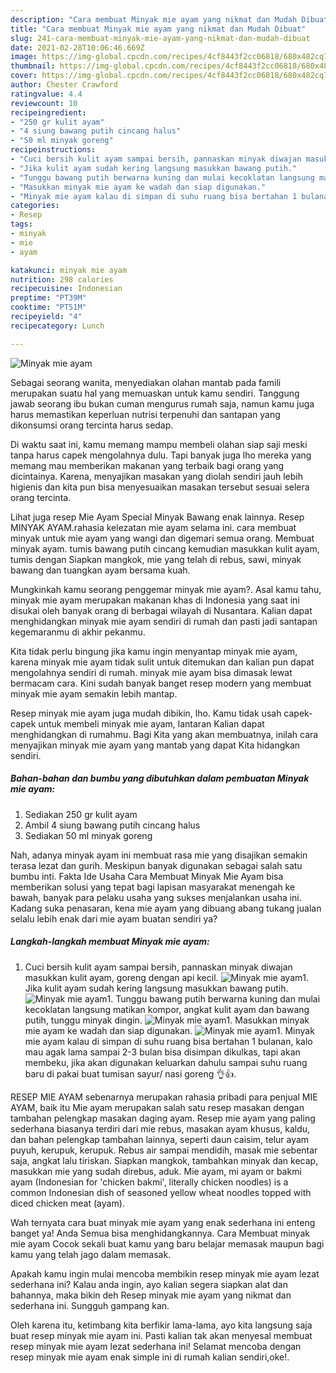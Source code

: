 ```yaml
---
description: "Cara membuat Minyak mie ayam yang nikmat dan Mudah Dibuat"
title: "Cara membuat Minyak mie ayam yang nikmat dan Mudah Dibuat"
slug: 241-cara-membuat-minyak-mie-ayam-yang-nikmat-dan-mudah-dibuat
date: 2021-02-28T10:06:46.669Z
image: https://img-global.cpcdn.com/recipes/4cf8443f2cc06818/680x482cq70/minyak-mie-ayam-foto-resep-utama.jpg
thumbnail: https://img-global.cpcdn.com/recipes/4cf8443f2cc06818/680x482cq70/minyak-mie-ayam-foto-resep-utama.jpg
cover: https://img-global.cpcdn.com/recipes/4cf8443f2cc06818/680x482cq70/minyak-mie-ayam-foto-resep-utama.jpg
author: Chester Crawford
ratingvalue: 4.4
reviewcount: 10
recipeingredient:
- "250 gr kulit ayam"
- "4 siung bawang putih cincang halus"
- "50 ml minyak goreng"
recipeinstructions:
- "Cuci bersih kulit ayam sampai bersih, pannaskan minyak diwajan masukkan kulit ayam, goreng dengan api kecil."
- "Jika kulit ayam sudah kering langsung masukkan bawang putih."
- "Tunggu bawang putih berwarna kuning dan mulai kecoklatan langsung matikan kompor, angkat kulit ayam dan bawang putih, tunggu minyak dingin."
- "Masukkan minyak mie ayam ke wadah dan siap digunakan."
- "Minyak mie ayam kalau di simpan di suhu ruang bisa bertahan 1 bulanan, kalo mau agak lama sampai 2-3 bulan bisa disimpan dikulkas, tapi akan membeku, jika akan digunakan keluarkan dahulu sampai suhu ruang baru di pakai buat tumisan sayur/ nasi goreng 👌👍."
categories:
- Resep
tags:
- minyak
- mie
- ayam

katakunci: minyak mie ayam 
nutrition: 298 calories
recipecuisine: Indonesian
preptime: "PT39M"
cooktime: "PT51M"
recipeyield: "4"
recipecategory: Lunch

---
```



![Minyak mie ayam](https://img-global.cpcdn.com/recipes/4cf8443f2cc06818/680x482cq70/minyak-mie-ayam-foto-resep-utama.jpg)

Sebagai seorang wanita, menyediakan olahan mantab pada famili merupakan suatu hal yang memuaskan untuk kamu sendiri. Tanggung jawab seorang ibu bukan cuman mengurus rumah saja, namun kamu juga harus memastikan keperluan nutrisi terpenuhi dan santapan yang dikonsumsi orang tercinta harus sedap.

Di waktu  saat ini, kamu memang mampu membeli olahan siap saji meski tanpa harus capek mengolahnya dulu. Tapi banyak juga lho mereka yang memang mau memberikan makanan yang terbaik bagi orang yang dicintainya. Karena, menyajikan masakan yang diolah sendiri jauh lebih higienis dan kita pun bisa menyesuaikan masakan tersebut sesuai selera orang tercinta. 

Lihat juga resep Mie Ayam Special Minyak Bawang enak lainnya. Resep MINYAK AYAM.rahasia kelezatan mie ayam selama ini. cara membuat minyak untuk mie ayam yang wangi dan digemari semua orang. Membuat minyak ayam. tumis bawang putih cincang kemudian masukkan kulit ayam, tumis dengan Siapkan mangkok, mie yang telah di rebus, sawi, minyak bawang dan tuangkan ayam bersama kuah.

Mungkinkah kamu seorang penggemar minyak mie ayam?. Asal kamu tahu, minyak mie ayam merupakan makanan khas di Indonesia yang saat ini disukai oleh banyak orang di berbagai wilayah di Nusantara. Kalian dapat menghidangkan minyak mie ayam sendiri di rumah dan pasti jadi santapan kegemaranmu di akhir pekanmu.

Kita tidak perlu bingung jika kamu ingin menyantap minyak mie ayam, karena minyak mie ayam tidak sulit untuk ditemukan dan kalian pun dapat mengolahnya sendiri di rumah. minyak mie ayam bisa dimasak lewat bermacam cara. Kini sudah banyak banget resep modern yang membuat minyak mie ayam semakin lebih mantap.

Resep minyak mie ayam juga mudah dibikin, lho. Kamu tidak usah capek-capek untuk membeli minyak mie ayam, lantaran Kalian dapat menghidangkan di rumahmu. Bagi Kita yang akan membuatnya, inilah cara menyajikan minyak mie ayam yang mantab yang dapat Kita hidangkan sendiri.

<!--inarticleads1-->

##### Bahan-bahan dan bumbu yang dibutuhkan dalam pembuatan Minyak mie ayam:

1. Sediakan 250 gr kulit ayam
1. Ambil 4 siung bawang putih cincang halus
1. Sediakan 50 ml minyak goreng


Nah, adanya minyak ayam ini membuat rasa mie yang disajikan semakin terasa lezat dan gurih. Meskipun banyak digunakan sebagai salah satu bumbu inti. Fakta Ide Usaha Cara Membuat Minyak Mie Ayam bisa memberikan solusi yang tepat bagi lapisan masyarakat menengah ke bawah, banyak para pelaku usaha yang sukses menjalankan usaha ini. Kadang suka penasaran, kena mie ayam yang dibuang abang tukang jualan selalu lebih enak dari mie ayam buatan sendiri ya? 

<!--inarticleads2-->

##### Langkah-langkah membuat Minyak mie ayam:

1. Cuci bersih kulit ayam sampai bersih, pannaskan minyak diwajan masukkan kulit ayam, goreng dengan api kecil.
<img src="https://img-global.cpcdn.com/steps/28266299c009e7f1/160x128cq70/minyak-mie-ayam-langkah-memasak-1-foto.jpg" alt="Minyak mie ayam">1. Jika kulit ayam sudah kering langsung masukkan bawang putih.
<img src="https://img-global.cpcdn.com/steps/4254d0be4cd64f2b/160x128cq70/minyak-mie-ayam-langkah-memasak-2-foto.jpg" alt="Minyak mie ayam">1. Tunggu bawang putih berwarna kuning dan mulai kecoklatan langsung matikan kompor, angkat kulit ayam dan bawang putih, tunggu minyak dingin.
<img src="https://img-global.cpcdn.com/steps/7a1ecce4d9035f6e/160x128cq70/minyak-mie-ayam-langkah-memasak-3-foto.jpg" alt="Minyak mie ayam">1. Masukkan minyak mie ayam ke wadah dan siap digunakan.
<img src="https://img-global.cpcdn.com/steps/881faf9154cc43e6/160x128cq70/minyak-mie-ayam-langkah-memasak-4-foto.jpg" alt="Minyak mie ayam">1. Minyak mie ayam kalau di simpan di suhu ruang bisa bertahan 1 bulanan, kalo mau agak lama sampai 2-3 bulan bisa disimpan dikulkas, tapi akan membeku, jika akan digunakan keluarkan dahulu sampai suhu ruang baru di pakai buat tumisan sayur/ nasi goreng 👌👍.


RESEP MIE AYAM sebenarnya merupakan rahasia pribadi para penjual MIE AYAM, baik itu Mie ayam merupakan salah satu resep masakan dengan tambahan pelengkap masakan daging ayam. Resep mie ayam yang paling sederhana biasanya terdiri dari mie rebus, masakan ayam khusus, kaldu, dan bahan pelengkap tambahan lainnya, seperti daun caisim, telur ayam puyuh, kerupuk, kerupuk. Rebus air sampai mendidih, masak mie sebentar saja, angkat lalu tiriskan. Siapkan mangkok, tambahkan minyak dan kecap, masukkan mie yang sudah direbus, aduk. Mie ayam, mi ayam or bakmi ayam (Indonesian for &#39;chicken bakmi&#39;, literally chicken noodles) is a common Indonesian dish of seasoned yellow wheat noodles topped with diced chicken meat (ayam). 

Wah ternyata cara buat minyak mie ayam yang enak sederhana ini enteng banget ya! Anda Semua bisa menghidangkannya. Cara Membuat minyak mie ayam Cocok sekali buat kamu yang baru belajar memasak maupun bagi kamu yang telah jago dalam memasak.

Apakah kamu ingin mulai mencoba membikin resep minyak mie ayam lezat sederhana ini? Kalau anda ingin, ayo kalian segera siapkan alat dan bahannya, maka bikin deh Resep minyak mie ayam yang nikmat dan sederhana ini. Sungguh gampang kan. 

Oleh karena itu, ketimbang kita berfikir lama-lama, ayo kita langsung saja buat resep minyak mie ayam ini. Pasti kalian tak akan menyesal membuat resep minyak mie ayam lezat sederhana ini! Selamat mencoba dengan resep minyak mie ayam enak simple ini di rumah kalian sendiri,oke!.


